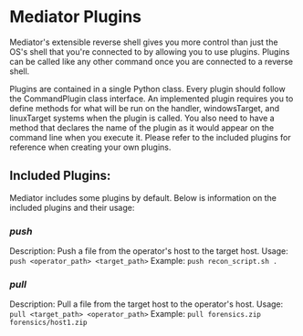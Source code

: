 # Mediator Plugins

Mediator's extensible reverse shell gives you more control than just the OS's shell that you're connected to by allowing you to use plugins. Plugins can be called like any other command once you are connected to a reverse shell.

Plugins are contained in a single Python class. Every plugin should follow the CommandPlugin class interface. An implemented plugin requires you to define methods for what will be run on the handler, windowsTarget, and linuxTarget systems when the plugin is called. You also need to have a method that declares the name of the plugin as it would appear on the command line when you execute it. Please refer to the included plugins for reference when creating your own plugins.

## Included Plugins:

Mediator includes some plugins by default. Below is information on the included plugins and their usage:

### *push*

Description: Push a file from the operator's host to the target host.
Usage: `push <operator_path> <target_path>`
Example: `push recon_script.sh .`

### *pull*

Description: Pull a file from the target host to the operator's host.
Usage: `pull <target_path> <operator_path>`
Example: `pull forensics.zip forensics/host1.zip`
